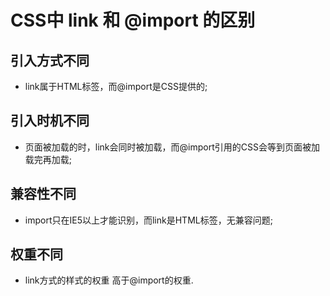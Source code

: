 # CSS中 link 和 @import 的区别

## 引入方式不同

- link属于HTML标签，而@import是CSS提供的;

## 引入时机不同

- 页面被加载的时，link会同时被加载，而@import引用的CSS会等到页面被加载完再加载;

## 兼容性不同

- import只在IE5以上才能识别，而link是HTML标签，无兼容问题; 

## 权重不同

- link方式的样式的权重 高于@import的权重.